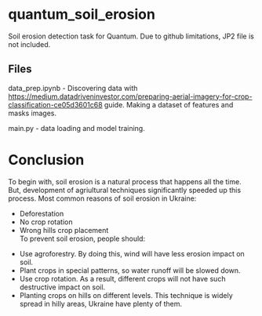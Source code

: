 # quantum_soil_erosion
Soil erosion detection task for Quantum.
Due to github limitations, JP2 file is not included.

## Files

data_prep.ipynb - Discovering data with https://medium.datadriveninvestor.com/preparing-aerial-imagery-for-crop-classification-ce05d3601c68 guide. Making a dataset of features and masks images.

main.py - data loading and model training.


# Conclusion
To begin with, soil erosion is a natural process that happens all the time. But, development of agriultural techniques significantly speeded up this process. Most common reasons of soil erosion in Ukraine:
- Deforestation
- No crop rotation
- Wrong hills crop placement  
To prevent soil erosion, people should:
* Use agroforestry. By doing this, wind will have less erosion impact on soil.
* Plant crops in special patterns, so water runoff will be slowed down.
* Use crop rotation. As a result, different crops will not have such destructive impact on soil.
* Planting crops on hills on different levels. This technique is widely spread in hilly areas, Ukraine have plenty of them.
